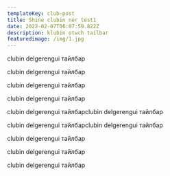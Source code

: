 ```yaml
---
templateKey: club-post
title: Shine clubin ner test1
date: 2022-02-07T06:07:59.822Z
description: klubin otwch tailbar
featuredimage: /img/1.jpg
---
```

clubin delgerengui тайлбар

clubin delgerengui тайлбар

clubin delgerengui тайлбар

clubin delgerengui тайлбар

clubin delgerengui тайлбарclubin delgerengui тайлбар

clubin delgerengui тайлбарclubin delgerengui тайлбар

clubin delgerengui тайлбар

clubin delgerengui тайлбар

clubin delgerengui тайлбар
